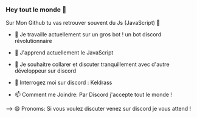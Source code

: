 ### Hey tout le monde  👋


 Sur Mon Github tu vas retrouver souvent du Js (JavaScript) 👋

- 🔭 Je travaille actuellement sur un gros bot ! un bot discord révolutionnaire

- 🌱 J'apprend actuellement le JavaScript 

- 👯 Je souhaitre collarer et discuter tranquillement avec d'autre développeur sur discord 

- 💬 Interrogez moi sur discord : Keldrass

- 📫 Comment me Joindre: Par Discord j'accepte tout le monde !

--> 😄 Pronoms: Si vous voulez discuter venez sur discord je vous attend ! 
